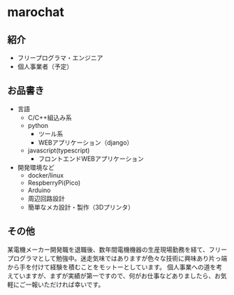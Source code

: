 # marochat
## 紹介
- フリープログラマ・エンジニア
- 個人事業者（予定）
## お品書き
- 言語
    - C/C++組込み系
    - python
        - ツール系
        - WEBアプリケーション（django）
    - javascript(typescript)
        - フロントエンドWEBアプリケーション
- 開発環境など
    - docker/linux
    - RespberryPi(Pico)
    - Arduino
    - 周辺回路設計
    - 簡単なメカ設計・製作（3Dプリンタ）

## その他
某電機メーカー開発職を退職後、数年間電機機器の生産現場勤務を経て、フリープログラマとして勉強中。迷走気味ではありますが色々な技術に興味あり片っ端から手を付けて経験を積むことをモットーとしています。
個人事業への道を考えていますが、まずが実績が第一ですので、何がお仕事などありましたら、お気軽にご一報いただければ幸いです。
